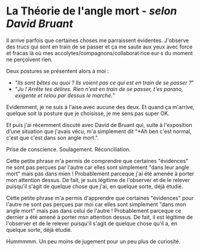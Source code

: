 # La Théorie de l'angle mort - *selon David Bruant*

Il arrive parfois que certaines choses me parraissent évidentes. J'observe des trucs qui sont en train de se passer et ça me saute aux yeux avec force et fracas là où mes accolytes/compagnons/collaborat·rice·eur·s du moment ne perçoivent rien. 

Deux postures se présentent alors à moi : 
- "*Ils sont bêtes ou quoi ? Ils voient pas ce qui est en train de se passer ?*"
- "*Ju ! Arrête tes délires. Rien n'est en train de se passer, t'es parano, exigente et relou par dessus le marché.*"

Evidemment, je ne suis à l'aise avec aucune des deux. Et quand ça m'arrive, quelque soit la posture que je choisisse, je me sens pas super OK. 

Et puis j'ai récemment discuté avec David de Bruant qui, suite à l'exposition d'une situation que j'avais vécu, m'a simplement dit "*Ah ben c'est normal, c'est que c'est dans son angle mort.".

Prise de conscience. Soulagement. Réconciliation. 

Cette petite phrase m'a permis de comprendre que certaines "évidences" ne sont pas perçues par l'autre car elles sont simplement "dans leur angle mort" mais pas dans mien ! Probablement parceque j'ai été amenée à porter mon attention dessus. De fait, je suis légitime de l'observer et de le relever puisqu'il s'agit de quelque chose que j'ai, en quelque sorte, déjà étudié.

Cette petite phrase m'a permis d'apprendre que certaines "évidences" pour l'autre ne sont pas perçues par moi car elles sont simplement "dans mon angle mort" mais pas dans celui de l'autre ! Probablement parceque ce dernier a été amené à porter msn attention dessus. De fait, il est légitime de l'observer et de le relever puisqu'il s'agit de quelque chose qu'il a, en quelque sorte, déjà étudié. 

Hummmmm. Un peu moins de jugement pour un peu plus de curiosité. 
